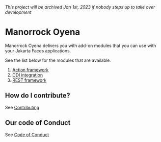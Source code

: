 _This project will be archived Jan 1st, 2023 if nobody steps up to take over development_

# Manorrock Oyena

Manorrock Oyena delivers you with add-on modules that you can use with your
Jakarta Faces applications.

See the list below for the modules that are available.

1. [Action framework](lifecycle/action/README.md)
2. [CDI integration](lifecycle/cdi/README.md)
2. [REST framework](lifecycle/rest/README.md)

## How do I contribute?

See [Contributing](CONTRIBUTING.md)

## Our code of Conduct

See [Code of Conduct](CODE_OF_CONDUCT.md)
